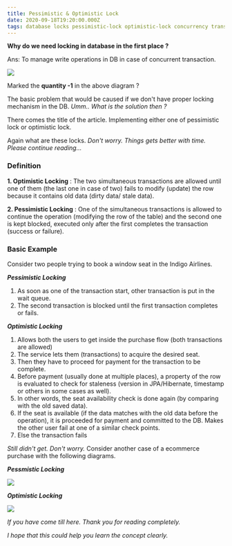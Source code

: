 ```yaml
---
title: Pessimistic & Optimistic Lock
date: 2020-09-18T19:20:00.000Z
tags: database locks pessimistic-lock optimistic-lock concurrency transaction
---
```

**Why do we need locking in database in the first place ?**

Ans: To manage write operations in DB in case of concurrent transaction.

![](/assets/screenshot-2020-09-19-at-12.47.50-am.png)

Marked the **quantity -1** in the above diagram ?

The basic problem that would be caused if we don't have proper locking mechanism in the DB.
*Umm.. What is the solution then ?*

There comes the title of the article. Implementing either one of pessimistic lock or optimistic lock.

Again what are these locks.
*Don't worry. Things gets better with time. Please continue reading...*

### **Definition**

**1. Optimistic Locking** : The two simultaneous transactions are allowed until one of them (the last one in case of two) fails to modify (update) the row because it contains old data (dirty data/ stale data).

**2. Pessimistic Locking** : One of the simultaneous transactions is allowed to continue the operation (modifying the row of the table) and the second one is kept blocked, executed only after the first completes the transaction (success or failure).

### Basic Example

Consider two people trying to book a window seat in the Indigo Airlines.

***Pessimistic Locking***

1. As soon as one of the transaction start, other transaction is put in the wait queue.
2. The second transaction is blocked until the first transaction completes or fails.

***Optimistic Locking***

1. Allows both the users to get inside the purchase flow (both transactions are allowed)
2. The service lets them (transactions) to acquire the desired seat.
3. Then they have to proceed for payment for the transaction to be complete. 
4. Before payment (usually done at multiple places), a property of the row is evaluated to check for staleness (version in JPA/Hibernate, timestamp or others in some cases as well). 
5. In other words, the seat availability check is done again (by comparing with the old saved data).
6. If the seat is available (if the data matches with the old data before the operation), it is proceeded for payment and committed to the DB. Makes the other user fail at one of a similar check points.
7. Else the transaction fails

*Still didn't get. Don't worry.*
Consider another case of a ecommerce purchase with the following diagrams.

***Pessmistic Locking***

![](/assets/screenshot-2020-09-19-at-12.48.26-am.png)

***Optimistic Locking***

![](/assets/screenshot-2020-09-19-at-12.49.24-am.png)

*If you have come till here. Thank you for reading completely.*

*I hope that this could help you learn the concept clearly.*